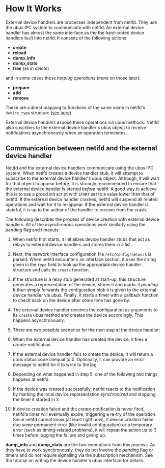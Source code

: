 # How It Works

External device handlers are processes independent from netifd. They use the ubus IPC system to communicate with netifd. An external device handler has almost the same interface as the the hard-coded device handlers built into netifd. It consists of the following actions:

 * **create**
 * **reload**
 * **dump_info**
 * **dump_stats**
 * **free** (as in *delete*)

and in some cases these *hotplug operations* (more on those later):

 * **prepare**
 * **add**
 * **remove**

These are a direct mapping to functions of the same name in netifd's `device_type` structure ([see here](http://git.openwrt.org/?p=project/netifd.git;a=blob;f=device.h;h=e13e43509bee8334330a4a32d2f7f11c6bbc556c;hb=HEAD#l61))

External device handlers expose these operations via ubus methods.
Netifd also suscribes to the external device handler's ubus object to receive notifications asynchronously when an operation terminates.

## Communication between netifd and the external device handler

Netifd and the external device handlers communicate using the ubus IPC system. When netifd creates a device handler stub, it will attempt to subscribe to the external device handler's ubus object.
Although, it will wait for that object to appear before, it is strongly recommended to ensure that the external device handler is started *before* netifd. A good way to achieve this is to use a procd init script with `START` set to a value lower than that of netifd.
If the external device handler crashes, netifd will suspend all related operations and wait for it to re-appear. If the external device handler is stateful, it is up to the author of the handler to recover from the crash.

The following describes the process of device creation with external device handlers. All of the asynchronous operations work similarly using the *pending* flag and timeouts:

1. When netifd first starts, it initializes device handler stubs that act as relays to external device handlers and stores them in a list.

2. Next, the network interface configuration file `/etc/config/network` is parsed. When netifd encounters an interface section, it uses the string given in the `type` field to look up the appropriate device handler structure and calls its `create` function.

3. If the structure is a relay stub generated at start-up, this structure generates a representation of the device, stores it and marks it *pending*. It then simply forwards the configuration blob it is given to the external device handler via ubus. Finally, it starts a timer with a callback function to check back on the device after some time has gone by.

4. The external device handler receives the configuration as arguments to its `create` ubus method and creates the device accordingly. This happens asynchronously.

5. There are two possible scenarios for the next step at the device handler:
 1. When the external device handler has created the device, it fires a *create*-notification.
 2. If the external device handler fails to create the device, it will return a ubus status code unequal to 0. Optionally, it can provide an error message to netifd for it to write to the log.

6. Depending on what happened in step 5, one of the following two things happens at netifd:

  1. If the device was created successfully, netifd reacts to the notification by marking the local device representation *synchronized* and stopping the timer it started in 3. 
  2. If device creation failed and the *create*-notification is never fired, netifd's timer will eventually expire, triggering a re-try of the operation. Since netifd cannot know (at least right now), if device creation failed due some permanent error (like invalid configuration) or a temporary error (such as timing-related problems), it will repeat the action up to 3 times before logging the failure and giving up.

**dump_info** and **dump_stats** are the two exemptions from this process. As they have to work synchronously, they do not involve the *pending* flag or timers and do not require signalling via the subscription mechanism. See the tutorial on writing the device handler's ubus interface for details.
